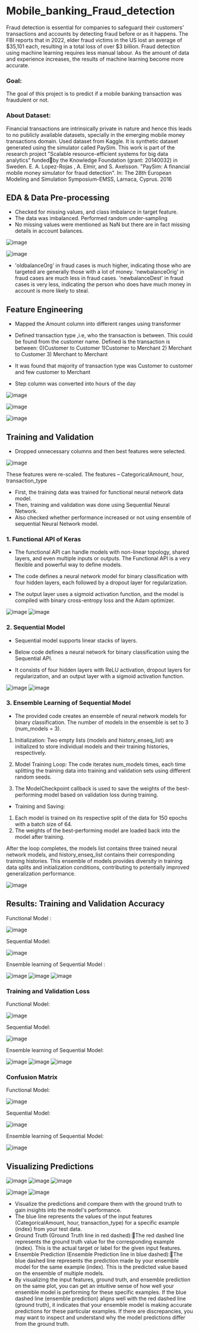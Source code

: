 # Mobile_banking_Fraud_detection

Fraud detection is essential for companies to safeguard their customers' transactions and accounts by detecting fraud before or as it happens. 
The FBI reports that in 2022, elder fraud victims in the US lost an average of $35,101 each, resulting in a total loss of over $3 billion.
Fraud detection using machine learning requires less manual labour. As the amount of data and experience increases, the results of machine learning become more accurate.


### Goal:

The goal of this project is to predict if a mobile banking transaction was fraudulent or not.

### About Dataset:
Financial transactions are intrinsically private in nature and hence this leads to no publicly available datasets, specially in the emerging mobile money transactions domain.
Used dataset from Kaggle. It is synthetic dataset generated using the simulator called PaySim. 
This work is part of the research project ”Scalable resource-efficient systems for big data analytics” fundedby the Knowledge Foundation (grant: 20140032) in Sweden.
E. A. Lopez-Rojas , A. Elmir, and S. Axelsson. "PaySim: A financial mobile money simulator for fraud detection". In: The 28th European Modeling and Simulation Symposium-EMSS, Larnaca, Cyprus. 2016

## EDA & Data Pre-processing

- Checked for missing values, and class imbalance in target feature.
- The data was imbalanced. Performed random under-sampling
- No missing values were mentioned as NaN but there are in fact missing details in account balances. 


![image](https://github.com/user-attachments/assets/f6f6550b-4136-4a0d-87d3-ca24666c6d47)


![image](https://github.com/user-attachments/assets/93422a63-c49c-4838-b65a-c3ed5dd701d7)


- 'oldbalanceOrg' in fraud cases is much higher, indicating those who are targeted are generally those with a lot of money. 'newbalanceOrig' in fraud cases are much less in fraud cases. 'newbalanceDest' in fraud cases is very less, indicating the person who does have much money in account is more likely to steal. 

## Feature Engineering

- Mapped the Amount column into different ranges using transformer

- Defined transaction type ,i.e, who the transaction is between. This could be found from the customer name. Defined is the transaction is between:
          0)Customer to Customer   1)Customer to Merchant 
          2) Merchant to Customer  3) Merchant to Merchant

- It was found that majority of transaction type was Customer to customer and few customer to Merchant

- Step column was converted into hours of the day 

![image](https://github.com/user-attachments/assets/af721d87-1990-494c-acca-30e577dd38db)

![image](https://github.com/user-attachments/assets/cb3f3f1d-f85b-4941-99ef-73d714e3df2a)

![image](https://github.com/user-attachments/assets/ddc6bae9-3763-4c82-8840-9b8614d877cc)


## Training and Validation

- Dropped unnecessary columns and then best features were selected. 

![image](https://github.com/user-attachments/assets/37be82a0-c8a7-4109-a21b-290634417d2b)

These features were re-scaled. The features  – CategoricalAmount, hour, transaction_type

- First, the training data was trained for  functional neural network data model. 
- Then, training and validation was done using Sequential Neural Network.
- Also checked whether performance increased or not using ensemble of sequential Neural Network model.

### 1. Functional API of Keras

- The functional API can handle models with non-linear topology, shared layers, and even multiple inputs or outputs. The Functional API is a very flexible and powerful way to define models.

- The code defines a neural network model for binary classification with four hidden layers, each followed by a dropout layer for regularization. 

- The output layer uses a sigmoid activation function, and the model is compiled with binary cross-entropy loss and the Adam optimizer. 


![image](https://github.com/user-attachments/assets/fb135798-6ce9-42ee-a7e0-5ec09a7b90bc)          ![image](https://github.com/user-attachments/assets/e838ebda-d045-4684-87d6-1e0dc6d867aa)


### 2. Sequential Model

- Sequential model supports linear stacks of layers.

- Below code defines a neural network for binary classification using the Sequential API. 

- It consists of four hidden layers with ReLU activation, dropout layers for regularization, and an output layer with a sigmoid activation function. 


![image](https://github.com/user-attachments/assets/c4a44e8a-68a2-4db0-9918-96729cc019d1)          ![image](https://github.com/user-attachments/assets/a862bfa0-a110-4f8e-8915-5851159eff1e)


### 3. Ensemble Learning of Sequential Model

- The provided code creates an ensemble of neural network models for binary classification. The number of models in the ensemble is set to 3 (num_models = 3).

1. Initialization: Two empty lists (models and history_enseq_list) are initialized to store individual models and their training histories, respectively.

2. Model Training Loop: The code iterates num_models times, each time splitting the training data into training and validation sets using different random seeds.

3. The ModelCheckpoint callback is used to save the weights of the best-performing model based on validation loss during training.

- Training and Saving:
1. Each model is trained on its respective split of the data for 150 epochs with a batch size of 64.
2. The weights of the best-performing model are loaded back into the model after training.

After the loop completes, the models list contains three trained neural network models, and history_enseq_list contains their corresponding training histories. This ensemble of models provides diversity in training data splits and initialization conditions, contributing to potentially improved generalization performance.

![image](https://github.com/user-attachments/assets/005dfa26-d039-4906-b176-0ae5f8d3c3dc)


## Results: Training and Validation Accuracy

Functional Model :

![image](https://github.com/user-attachments/assets/aea7b81d-ad8f-4099-8144-8ac3f78ec990)       
                                                                                                                  
Sequential Model:

 ![image](https://github.com/user-attachments/assets/64c8d48f-7c94-45dd-9c2b-466be2911c54)

Ensemble learning of Sequential Model :

![image](https://github.com/user-attachments/assets/18578739-03f3-4c96-b49f-cad40320310e)              ![image](https://github.com/user-attachments/assets/531d73a2-ed6f-4ca5-8210-7c7756a7cb4f)                ![image](https://github.com/user-attachments/assets/61072e83-06a8-470b-b540-d415f675123c)


### Training and Validation Loss

Functional Model: 

![image](https://github.com/user-attachments/assets/c8426c9a-14fc-4d18-a40c-c8438e765a0a)


Sequential Model:

![image](https://github.com/user-attachments/assets/5211c24a-2a4a-490d-b044-0d9790660910)


Ensemble learning of Sequential Model:

![image](https://github.com/user-attachments/assets/cbae2436-ecfc-48c5-a60d-3c944f6d1e1a)              ![image](https://github.com/user-attachments/assets/96d2ccbd-3948-450f-873e-e94dc9ed4655)                 ![image](https://github.com/user-attachments/assets/ca5a938f-e43f-4a33-8964-c113ef6f99bb)


### Confusion Matrix

Functional Model: 

![image](https://github.com/user-attachments/assets/64f08b9f-3643-471c-935d-06370d88c273)


Sequential Model:

![image](https://github.com/user-attachments/assets/da16d938-c5b0-4cc1-b3af-14784ca44acf)


Ensemble learning of Sequential Model:

![image](https://github.com/user-attachments/assets/d5880ca7-8a58-42b2-b3e4-8769a0903492)


## Visualizing Predictions

![image](https://github.com/user-attachments/assets/93289c23-204b-42a6-9d91-eba48f67e7a4)             ![image](https://github.com/user-attachments/assets/0e4cf601-471e-49d6-8747-c774781b49dd)               ![image](https://github.com/user-attachments/assets/8152d12f-7401-4479-a5a0-a4366dc2aad6)

![image](https://github.com/user-attachments/assets/fadeb066-89fa-48bd-bbae-f30ccf675e95)              ![image](https://github.com/user-attachments/assets/05f2da09-5bbb-4a9e-a975-6e2ac4e4c1de)


- Visualize the predictions and compare them with the ground truth to gain insights into the model's performance.
- The blue line represents the values of the input features (CategoricalAmount, hour, transaction_type) for a specific example (index) from your test data.
- Ground Truth (Ground Truth line in red dashed):The red dashed line represents the ground truth value for the corresponding example (index). This is the actual target or label for the given input features.
- Ensemble Prediction (Ensemble Prediction line in blue dashed):The blue dashed line represents the prediction made by your ensemble model for the same example (index). This is the predicted value based on the ensemble of multiple models.
- By visualizing the input features, ground truth, and ensemble prediction on the same plot, you can get an intuitive sense of how well your ensemble model is performing for these specific examples. If the blue dashed line (ensemble prediction) aligns well with the red dashed line (ground truth), it indicates that your ensemble model is making accurate predictions for these particular examples. If there are discrepancies, you may want to inspect and understand why the model predictions differ from the ground truth.



